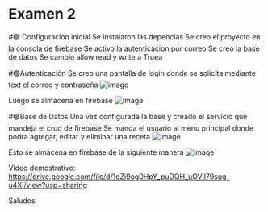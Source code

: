 # Examen 2

#🟢 Configuracion inicial
Se instalaron las depencias
Se creo el proyecto en la consola de firebase
Se activo la autenticacion por correo
Se creo la base de datos
Se cambio allow read y write a Truea

#🟢Autenticación
Se creo una pantalla de login donde se solicita mediante text el correo y contraseña
![image](https://github.com/Progra-Movil-917/Examen2_617111397/assets/127124353/951080a4-3154-4a1f-9a50-488f287c31b8)

Luego se almacena en firebase
![image](https://github.com/Progra-Movil-917/Examen2_617111397/assets/127124353/d39888f6-0753-482e-b493-2156ab7bc9d2)

#🟢Base de Datos
Una vez configurada la base y creado el servicio que mandeja el crud de firebase
Se manda el usuario al menu principal donde podra agregar, editar y eliminar una receta
![image](https://github.com/Progra-Movil-917/Examen2_617111397/assets/127124353/14a2dc52-a678-417c-8c6c-c0fe344ffe0b)

Esto se almacena en firebase de la siguiente manera
![image](https://github.com/Progra-Movil-917/Examen2_617111397/assets/127124353/7f14965a-0405-4e04-94ae-7d8ab8661ed8)


Video demostrativo: https://drive.google.com/file/d/1oZi9og0HpY_puDQH_uOVil79sug-u4Xi/view?usp=sharing

Saludos


